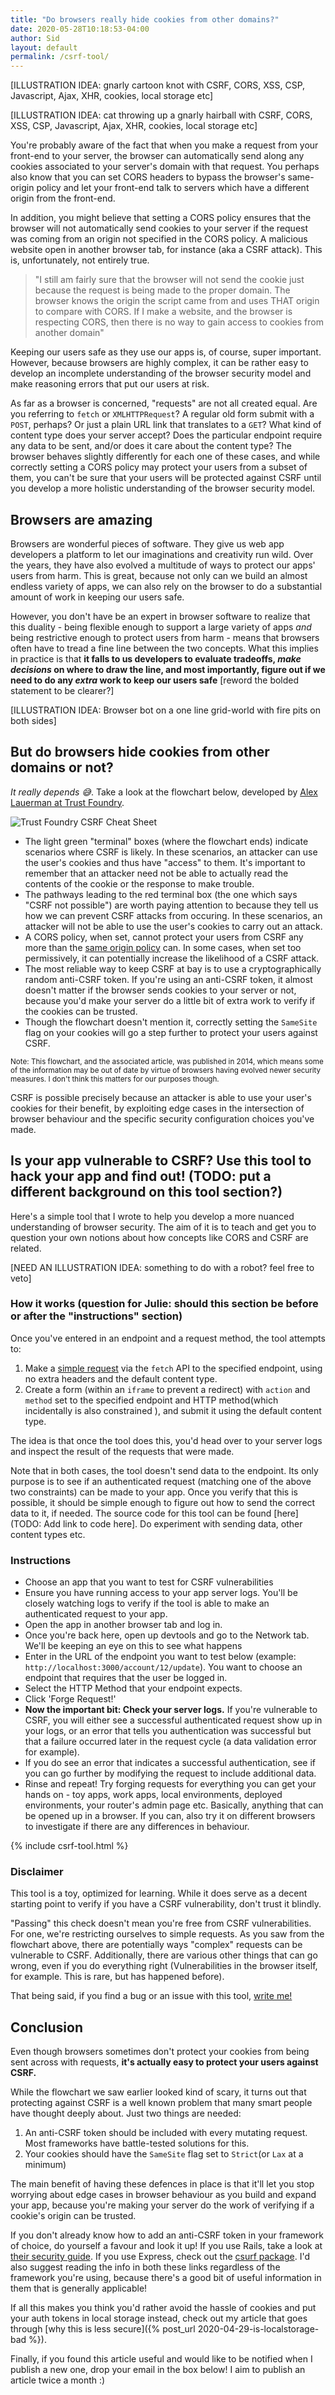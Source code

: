 ```yaml
---
title: "Do browsers really hide cookies from other domains?"
date: 2020-05-28T10:18:53-04:00
author: Sid
layout: default
permalink: /csrf-tool/
---
```


[ILLUSTRATION IDEA: gnarly cartoon knot with CSRF, CORS, XSS, CSP, Javascript, Ajax, XHR, cookies, local storage etc]

[ILLUSTRATION IDEA: cat throwing up a gnarly hairball with CSRF, CORS, XSS, CSP, Javascript, Ajax, XHR, cookies, local storage etc]

You're probably aware of the fact that when you make a request from your front-end to your server, the browser can automatically send along any cookies associated to your server's domain with that request. You perhaps also know that you can set CORS headers to bypass the browser's same-origin policy and let your front-end talk to servers which have a different origin from the front-end.

In addition, you might believe that setting a CORS policy ensures that the browser will not automatically send cookies to your server if the request was coming from an origin not specified in the CORS policy. A malicious website open in another browser tab, for instance (aka a CSRF attack). This is, unfortunately, not entirely true.

> "I still am fairly sure that the browser will not send the cookie just because the request is being made to the proper domain. The browser knows the origin the script came from and uses THAT origin to compare with CORS. If I make a website, and the browser is respecting CORS, then there is no way to gain access to cookies from another domain"

Keeping our users safe as they use our apps is, of course, super important. However, because browsers are highly complex, it can be rather easy to develop an incomplete understanding of the browser security model and make reasoning errors that put our users at risk.

As far as a browser is concerned, "requests" are not all created equal. Are you referring to `fetch` or `XMLHTTPRequest`? A regular old form submit with a `POST`, perhaps? Or just a plain URL link that translates to a `GET`? What kind of content type does your server accept? Does the particular endpoint require any data to be sent, and/or does it care about the content type? The browser behaves slightly differently for each one of these cases, and while correctly setting a CORS policy may protect your users from a subset of them, you can't be sure that your users will be protected against CSRF until you develop a more holistic understanding of the browser security model.

## Browsers are amazing

Browsers are wonderful pieces of software. They give us web app developers a platform to let our imaginations and creativity run wild. Over the years, they have also evolved a multitude of ways to protect our apps' users from harm. This is great, because not only can we build an almost endless variety of apps, we can also rely on the browser to do a substantial amount of work in keeping our users safe.

However, you don't have be an expert in browser software to realize that this duality - being flexible enough to support a large variety of apps _and_ being restrictive enough to protect users from harm - means that browsers often have to tread a fine line between the two concepts. What this implies in practice is that **it falls to us developers to evaluate tradeoffs, _make decisions_ on where to draw the line, and most importantly, figure out if we need to do any _extra_ work to keep our users safe** [reword the bolded statement to be clearer?]

[ILLUSTRATION IDEA: Browser bot on a one line grid-world with fire pits on both sides]

## But do browsers hide cookies from other domains or not?

_It really depends 😅_. Take a look at the flowchart below, developed by [Alex Lauerman at Trust Foundry](https://trustfoundry.net/cross-site-request-forgery-cheat-sheet/).

![Trust Foundry CSRF Cheat Sheet](/assets/images/CSRF-CheatSheet-v2.2-3.png)

- The light green "terminal" boxes (where the flowchart ends) indicate scenarios where CSRF is likely. In these scenarios, an attacker can use the user's cookies and thus have "access" to them. It's important to remember that an attacker need not be able to actually read the contents of the cookie or the response to make trouble.
- The pathways leading to the red terminal box (the one which says "CSRF not possible") are worth paying attention to because they tell us how we can prevent CSRF attacks from occuring. In these scenarios, an attacker will not be able to use the user's cookies to carry out an attack.
- A CORS policy, when set, cannot protect your users from CSRF any more than the [same origin policy](https://en.wikipedia.org/wiki/Same-origin_policy) can. In some cases, when set too permissively, it can potentially increase the likelihood of a CSRF attack.
- The most reliable way to keep CSRF at bay is to use a cryptographically random anti-CSRF token. If you're using an anti-CSRF token, it almost doesn't matter if the browser sends cookies to your server or not, because you'd make your server do a little bit of extra work to verify if the cookies can be trusted.
- Though the flowchart doesn't mention it, correctly setting the `SameSite` flag on your cookies will go a step further to protect your users against CSRF.

<small>Note: This flowchart, and the associated article, was published in 2014, which means some of the information may be out of date by virtue of browsers having evolved newer security measures. I don't think this matters for our purposes though.</small>

CSRF is possible precisely because an attacker is able to use your user's cookies for their benefit, by exploiting edge cases in the intersection of browser behaviour and the specific security configuration choices you've made.

## Is your app vulnerable to CSRF? Use this tool to hack your app and find out! (TODO: put a different background on this tool section?)

Here's a simple tool that I wrote to help you develop a more nuanced understanding of browser security. The aim of it is to teach and get you to question your own notions about how concepts like CORS and CSRF are related.

[NEED AN ILLUSTRATION IDEA: something to do with a robot? feel free to veto]

### How it works (question for Julie: should this section be before or after the "instructions" section)

Once you've entered in an endpoint and a request method, the tool attempts to:

1. Make a [simple request](https://developer.mozilla.org/en-US/docs/Web/HTTP/CORS#Simple_requests) via the `fetch` API to the specified endpoint, using no extra headers and the default content type.
2. Create a form (within an `iframe` to prevent a redirect) with `action` and `method` set to the specified endpoint and HTTP method(which incidentally is also constrained ), and submit it using the default content type.

The idea is that once the tool does this, you'd head over to your server logs and inspect the result of the requests that were made.

Note that in both cases, the tool doesn't send data to the endpoint. Its only purpose is to see if an authenticated request (matching one of the above two constraints) can be made to your app. Once you verify that this is possible, it should be simple enough to figure out how to send the correct data to it, if needed. The source code for this tool can be found [here](TODO: Add link to code here]. Do experiment with sending data, other content types etc.

### Instructions

- Choose an app that you want to test for CSRF vulnerabilities
- Ensure you have running access to your app server logs. You'll be closely watching logs to verify if the tool is able to make an authenticated request to your app.
- Open the app in another browser tab and log in.
- Once you're back here, open up devtools and go to the Network tab. We'll be keeping an eye on this to see what happens
- Enter in the URL of the endpoint you want to test below (example: `http://localhost:3000/account/12/update`). You want to choose an endpoint that requires that the user be logged in.
- Select the HTTP Method that your endpoint expects.
- Click 'Forge Request!'
- **Now the important bit: Check your server logs.** If you're vulnerable to CSRF, you will either see a successful authenticated request show up in your logs, or an error that tells you authentication was successful but that a failure occurred later in the request cycle (a data validation error for example).
- If you do see an error that indicates a successful authentication, see if you can go further by modifying the request to include additional data.
- Rinse and repeat! Try forging requests for everything you can get your hands on - toy apps, work apps, local environments, deployed environments, your router's admin page etc. Basically, anything that can be opened up in a browser. If you can, also try it on different browsers to investigate if there are any differences in behaviour.

{% include csrf-tool.html %}

### Disclaimer

This tool is a toy, optimized for learning. While it does serve as a decent starting point to verify if you have a CSRF vulnerability, don't trust it blindly.

"Passing" this check doesn't mean you're free from CSRF vulnerabilities. For one, we're restricting ourselves to simple requests. As you saw from the flowchart above, there are potentially ways "complex" requests can be vulnerable to CSRF. Additionally, there are various other things that can go wrong, even if you do everything right (Vulnerabilities in the browser itself, for example. This is rare, but has happened before).

That being said, if you find a bug or an issue with this tool, [write me!](mailto://sidk@ducktypelabs.com)

## Conclusion

Even though browsers sometimes don't protect your cookies from being sent across with requests, **it's actually easy to protect your users against CSRF.**

While the flowchart we saw earlier looked kind of scary, it turns out that protecting against CSRF is a well known problem that many smart people have thought deeply about. Just two things are needed:

1. An anti-CSRF token should be included with every mutating request. Most frameworks have battle-tested solutions for this.
2. Your cookies should have the `SameSite` flag set to `Strict`(or `Lax` at a minimum)

The main benefit of having these defences in place is that it'll let you stop worrying about edge cases in browser behaviour as you build and expand your app, because you're making your server do the work of verifying if a cookie's origin can be trusted.

If you don't already know how to add an anti-CSRF token in your framework of choice, do yourself a favour and look it up! If you use Rails, take a look at [their security guide](https://guides.rubyonrails.org/security.html#cross-site-request-forgery-csrf). If you use Express, check out the [csurf package](https://github.com/expressjs/csurf). I'd also suggest reading the info in both these links regardless of the framework you're using, because there's a good bit of useful information in them that is generally applicable!

If all this makes you think you'd rather avoid the hassle of cookies and put your auth tokens in local storage instead, check out my article that goes through [why this is less secure]({% post_url 2020-04-29-is-localstorage-bad %}).

Finally, if you found this article useful and would like to be notified when I publish a new one, drop your email in the box below! I aim to publish an article twice a month :)

